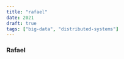 ```yaml
---
title: "rafael"
date: 2021
draft: true
tags: ["big-data", "distributed-systems"]
---
```


### Rafael
